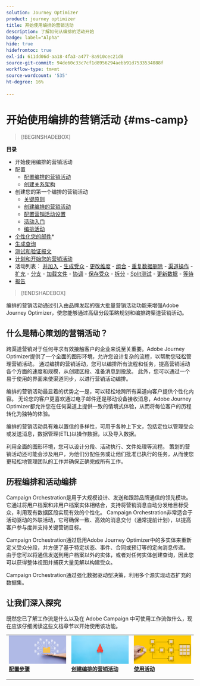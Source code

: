 ```yaml
---
solution: Journey Optimizer
product: journey optimizer
title: 开始使用编排的营销活动
description: 了解如何从编排的活动开始
badge: label="Alpha"
hide: true
hidefromtoc: true
exl-id: 611dd06d-aa18-4fa3-a477-8a910cec21d8
source-git-commit: 94de60c33c7cf1d8956294aebb91d7533534088f
workflow-type: tm+mt
source-wordcount: '535'
ht-degree: 16%

---
```


# 开始使用编排的营销活动 {#ms-camp}

>[!BEGINSHADEBOX]

**目录**

* 开始使用编排的营销活动
* 配置
   * [配置编排的营销活动](gs-campaign-config.md)
   * [创建关系架构](ms-schemas.md)
* 创建您的第一个编排的营销活动
   * [关键原则](gs-campaign-creation.md)
   * [创建编排的营销活动](create-ms-campaign.md)
   * [配置营销活动设置](ms-campaign-settings.md)
   * [活动入门](activities/about-activities.md)
   * [编排活动](orchestrate-activities.md)
* [个性化您的邮件](ms-personalization.md)*
* [生成查询](ms-query-modeler.md)
* [测试和验证报文](ms-proofs.md)
* [计划和开始您的营销活动](start-monitor-campaigns.md)
* 活动列表： [并加入](activities/and-join.md) - [生成受众](activities/build-audience.md) - [更改维度](activities/change-dimension.md) - [组合](activities/combine.md) - [重复数据删除](activities/deduplication.md) - [渠道操作](activities/channels.md) - [扩充](activities/enrichment.md) - [分支](activities/fork.md) - [加载文件](activities/load-file.md) - [协调](activities/reconciliation.md) - [保存受众](activities/save-audience.md) - [拆分](activities/split.md) - [Split测试](activities/test.md) - [更新数据](activities/update-data.md) - [等待](activities/wait.md)
* [报告](reporting-campaigns.md)

>[!ENDSHADEBOX]

编排的营销活动通过引入由品牌发起的强大批量营销活动功能来增强Adobe Journey Optimizer，使您能够通过高级分段策略规划和编排跨渠道营销活动。

## 什么是精心策划的营销活动？

跨渠道营销对于任何寻求有效接触客户的企业来说至关重要。Adobe Journey Optimizer提供了一个全面的图形环境，允许您设计复杂的流程，以帮助您轻松管理营销活动。 通过编排的营销活动，您可以编排所有流程和任务，提高营销活动各个方面的速度和规模，从创建区段、准备消息到投放。 此外，您可以通过一个易于使用的界面来使渠道同步，以进行营销活动编排。

编排的营销活动最显着的优势之一是，可以轻松地跨所有渠道向客户提供个性化内容。 无论您的客户更喜欢通过电子邮件还是移动设备接收消息，Adobe Journey Optimizer都允许您在任何渠道上提供一致的情境式体验，从而将每位客户的历程转化为独特的体验。

编排的营销活动具有难以置信的多样性，可用于各种上下文，包括定位以管理受众或发送消息，数据管理(ETL)以操作数据，以及导入数据。

利用全面的图形环境，您可以设计分段、活动执行、文件处理等流程。 策划的营销活动还可能会涉及用户，为他们分配任务或让他们批准已执行的任务，从而使您更轻松地管理团队的工作并确保正确完成所有工作。


## 历程编排和活动编排

Campaign Orchestration是用于大规模设计、发送和跟踪品牌通信的领先模块。 它通过将用户档案和非用户档案实体相结合，支持将营销消息自动分发给目标受众，利用现有数据区段实现有效的个性化。 Campaign Orchestration非常适合于活动驱动的外联活动，它可确保一致、高效的消息交付（通常提前计划），以提高客户参与度并支持关键营销目标。

Campaign Orchestration通过启用Adobe Journey Optimizer中的多实体来重新定义受众分段，并方便了基于特定状态、事件、合同或预订等的定向消息传递。 由于您可以将通信发送到用户档案以外的实体，或者对任何实体创建查询，因此您可以获得整体视图并捕获大量见解以构建受众。

Campaign Orchestration通过强化数据驱动型决策，利用多个源实现动态扩充的数据集。


## 让我们深入探究

既然您已了解工作流是什么以及在 Adobe Campaign 中可使用工作流做什么，现在应该仔细阅读这些文档章节以开始使用该功能。

<table style="table-layout:fixed"><tr style="border: 0;">
<td>
<a href="gs-campaign-creation.md">
<img alt="访问和管理工作流" src="assets/do-not-localize/workflow-access.jpeg">
</a>
<div>
<a href="gs-campaign-creation.md"><strong>配置步骤</strong></a>
</div>
<p>
</td>
<td>
<a href="create-ms-campaign.md">
<img alt="潜在客户" src="assets/do-not-localize/workflow-create.jpeg">
</a>
<div><a href="create-ms-campaign.md"><strong>创建编排的营销活动</strong>
</div>
<p>
</td>
<td>
<a href="activities/about-activities.md">
<img alt="不频繁" src="assets/do-not-localize/workflow-activities.jpeg">
</a>
<div>
<a href="activities/about-activities.md"><strong>使用活动</strong></a>
</div>
<p></td>
</tr></table>
